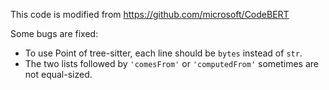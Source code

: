 This code is modified from https://github.com/microsoft/CodeBERT

Some bugs are fixed:
- To use Point of tree-sitter, each line should be `bytes` instead of `str`.
- The two lists followed by `'comesFrom'` or `'computedFrom'` sometimes are not equal-sized.
